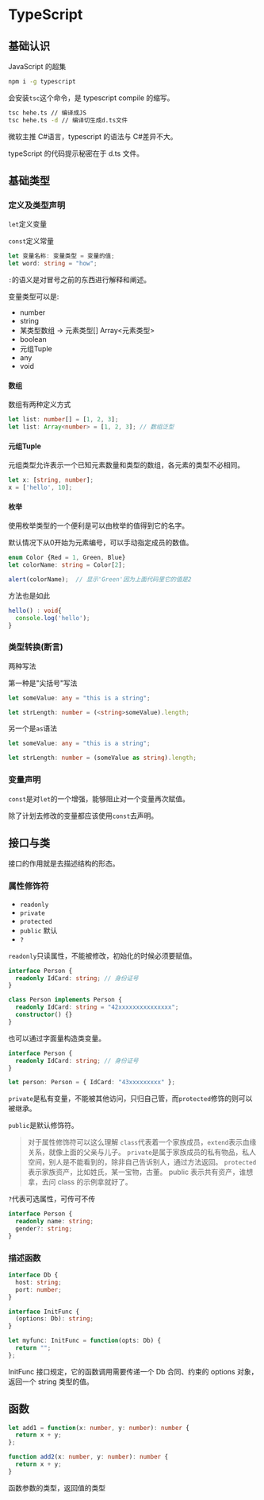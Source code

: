 # TypeScript

## 基础认识

JavaScript 的超集

```sh
npm i -g typescript
```

会安装`tsc`这个命令，是 typescript compile 的缩写。

```sh
tsc hehe.ts // 编译成JS
tsc hehe.ts -d // 编译切生成d.ts文件
```

微软主推 C#语言，typescript 的语法与 C#差异不大。

typeScript 的代码提示秘密在于 d.ts 文件。

## 基础类型

### 定义及类型声明

`let`定义变量

`const`定义常量

```ts
let 变量名称: 变量类型 = 变量的值;
let word: string = "how";
```

`:`的语义是对冒号之前的东西进行解释和阐述。

变量类型可以是:

- number
- string
- 某类型数组 -> 元素类型[] Array<元素类型>
- boolean
- 元组Tuple
- any
- void

#### 数组

数组有两种定义方式

```ts
let list: number[] = [1, 2, 3];
let list: Array<number> = [1, 2, 3]; // 数组泛型
```

#### 元组Tuple

元组类型允许表示一个已知元素数量和类型的数组，各元素的类型不必相同。

```ts
let x: [string, number];
x = ['hello', 10];
```

#### 枚举

使用枚举类型的一个便利是可以由枚举的值得到它的名字。

默认情况下从0开始为元素编号，可以手动指定成员的数值。

```ts
enum Color {Red = 1, Green, Blue}
let colorName: string = Color[2];

alert(colorName);  // 显示'Green'因为上面代码里它的值是2
```

方法也是如此

```ts
hello() : void{
  console.log('hello');
}
```

### 类型转换(断言)

两种写法

第一种是"尖括号"写法

```ts
let someValue: any = "this is a string";

let strLength: number = (<string>someValue).length;
```

另一个是`as`语法

```ts
let someValue: any = "this is a string";

let strLength: number = (someValue as string).length;
```

### 变量声明

`const`是对`let`的一个增强，能够阻止对一个变量再次赋值。

除了计划去修改的变量都应该使用`const`去声明。

## 接口与类

接口的作用就是去描述结构的形态。

### 属性修饰符

- `readonly`
- `private`
- `protected`
- `public` 默认
- `?`

`readonly`只读属性，不能被修改，初始化的时候必须要赋值。

```ts
interface Person {
  readonly IdCard: string; // 身份证号
}

class Person implements Person {
  readonly IdCard: string = "42xxxxxxxxxxxxxxx";
  constructor() {}
}
```

也可以通过字面量构造类变量。

```ts
interface Person {
  readonly IdCard: string; // 身份证号
}

let person: Person = { IdCard: "43xxxxxxxxx" };
```

`private`是私有变量，不能被其他访问，只归自己管，而`protected`修饰的则可以被继承。

`public`是默认修饰符。

> 对于属性修饰符可以这么理解
> `class`代表着一个家族成员，`extend`表示血缘关系，就像上面的父亲与儿子。
> `private`是属于家族成员的私有物品，私人空间，别人是不能看到的，除非自己告诉别人，通过方法返回。
> `protected`表示家族资产，比如姓氏，某一宝物，古董。
> public 表示共有资产，谁想拿，去问 class 的示例拿就好了。

`?`代表可选属性，可传可不传

```ts
interface Person {
  readonly name: string;
  gender?: string;
}
```

### 描述函数

```ts
interface Db {
  host: string;
  port: number;
}

interface InitFunc {
  (options: Db): string;
}

let myfunc: InitFunc = function(opts: Db) {
  return "";
};
```

InitFunc 接口规定，它的函数调用需要传递一个 Db 合同、约束的 options 对象，返回一个 string 类型的值。

## 函数

```ts
let add1 = function(x: number, y: number): number {
  return x + y;
};

function add2(x: number, y: number): number {
  return x + y;
}
```

函数参数的类型，返回值的类型
